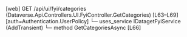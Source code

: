 [web] GET /api/ui/fyi/categories  (Dataverse.Api.Controllers.UI.FyiController.GetCategories)  [L63–L69] [auth=Authentication.UserPolicy]
  └─ uses_service IDatagetFyiService (AddTransient)
    └─ method GetCategoriesAsync [L66]

